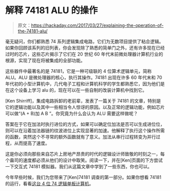 # 解释 74181 ALU 的操作

> 原文：<https://hackaday.com/2017/03/27/explaining-the-operation-of-the-74181-alu/>

毫无疑问，你们都熟悉 74 系列逻辑集成电路，它们为无数项目提供了粘合逻辑。如果你回顾该系列的旧列表，你会发现除了熟悉的简单门之外，还有许多现在已经过时的芯片，这些芯片揭示了它们在 20 世纪 60 年代末前微处理器计算机行业的根源，实现了现在将被集成的全部功能。

这些器件中最著名的是 74181，它是一种可级联的 4 位算术逻辑单元，简称 ALU。ALU 是微处理器的核心，执行其操作。74181 出现在许多 60 年代末和 70 年代初的小型计算机中，几代电子工程和计算机科学的学生都熟悉它，因为他们是在这个设备上学习 alu 的，现在可以在一些自制的改装计算机中找到它。

[Ken Shirriff]，集成电路拆卸的老前辈，发表了一篇关于 74181 的文章，特别是它的逻辑功能以及其中一些相当令人惊讶的原因。以及正常的逻辑功能，例如芯片可以做“(A + B)加 A B ”。你究竟为什么会认为 ALU 需要这样做呢？

答案在于它在加法时执行进位的方式，如果可以确定位加法是否可以生成进位位，则可以在沿着加法器链的纹波进位上实现显著的加速。他解释了执行这个操作所需的函数，突然这个不寻常的额外函数就有了意义。加法从串行过程转变为并行过程，从而提高了速度。

这是你必须向那些来自芯片上房地产昂贵的时代的逻辑设计师致敬的时刻之一，每个盎司的速度都必须从他们的设计中取笑。阅读一下，并在[Ken]页面的下方尝试一下交互式 74181 模拟器。我们从这篇文章中学到了一些东西，你也可以。

今年早些时候，我们为您带来了[Ken]74181 调查的第一部分。如果你想看 74181 的运行，看看[这台 4 位 74 逻辑单板计算机](http://hackaday.com/2012/05/15/building-a-4-bit-ttl-computer/)。